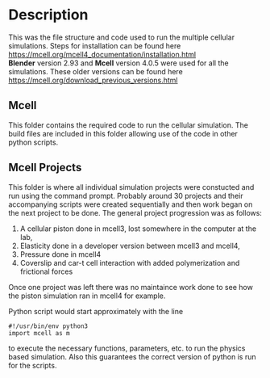 # Description
This was the file structure and code used to run the multiple cellular simulations.
Steps for installation can be found here <br/>
https://mcell.org/mcell4_documentation/installation.html <br/>
**Blender** version 2.93 and **Mcell** version 4.0.5 were used for all the simulations.
These older versions can be found here <br/>
https://mcell.org/download_previous_versions.html <br/>


## Mcell
This folder contains the required code to run the cellular simulation. The build files are included
in this folder allowing use of the code in other python scripts.

## Mcell Projects
This folder is where all individual simulation projects were constucted and run using the command prompt.
Probably around 30 projects and their accompanying scripts were created sequentially and then work began 
on the next project to be done. The general project  progression
was as follows:
1. A cellular piston done in mcell3, lost somewhere in the computer at the lab, 
2. Elasticity done in a developer version between mcell3 and mcell4, 
3. Pressure done in mcell4
4. Coverslip and car-t cell interaction with added polymerization and frictional forces

Once one project was left there was no maintaince work done to see how the piston simulation ran in 
mcell4 for example.

Python script would start approximately with the line

    #!/usr/bin/env python3
    import mcell as m
    
to execute the necessary functions, parameters, etc. to run the physics based simulation. 
Also this guarantees the correct version of python is run for the scripts.

